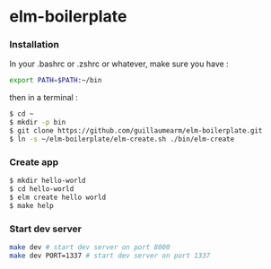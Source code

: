 elm-boilerplate
================


### Installation
In your .bashrc or .zshrc or whatever, make sure you have :
```bash
export PATH=$PATH:~/bin
```

then in a terminal :
```bash
$ cd ~
$ mkdir -p bin
$ git clone https://github.com/guillaumearm/elm-boilerplate.git
$ ln -s ~/elm-boilerplate/elm-create.sh ./bin/elm-create
```


### Create app
```bash
$ mkdir hello-world
$ cd hello-world
$ elm create hello world
$ make help
```

### Start dev server
```bash
make dev # start dev server on port 8000
make dev PORT=1337 # start dev server on port 1337
```
